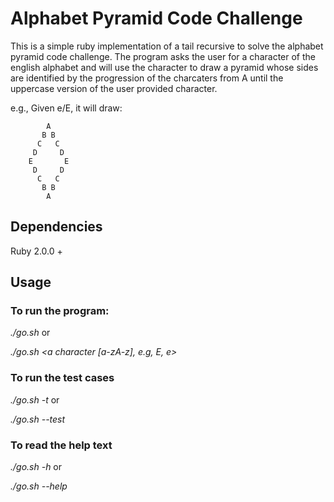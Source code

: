 # Alphabet Pyramid Code Challenge

This is a simple ruby implementation of a tail recursive to solve the alphabet pyramid code challenge. The program asks the user for a character of the english alphabet and will use the character to draw a pyramid whose sides are identified by the progression of the charcaters from A until the uppercase version of the user provided character.
 
e.g., Given e/E, it will draw:

```
        A
       B B
      C   C
     D     D
    E       E
     D     D
      C   C
       B B
        A
```

## Dependencies

Ruby 2.0.0 +

## Usage

### To run the program:

*./go.sh* or

*./go.sh <a character [a-zA-z], e.g, E, e>*

### To run the test cases

*./go.sh -t* or

*./go.sh --test*

### To read the help text

*./go.sh -h* or 

*./go.sh --help*





